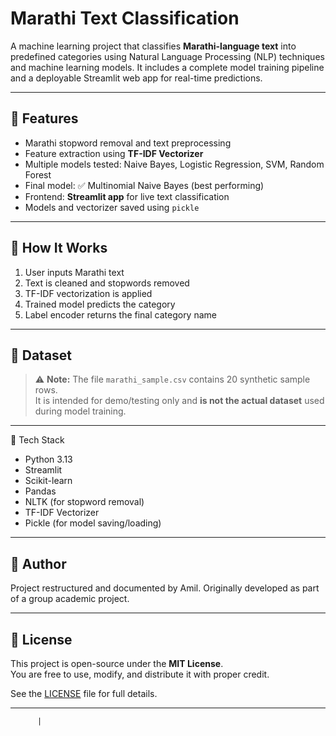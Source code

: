 # Marathi Text Classification

A machine learning project that classifies **Marathi-language text** into predefined categories using Natural Language Processing (NLP) techniques and machine learning models. It includes a complete model training pipeline and a deployable Streamlit web app for real-time predictions.

---

## 🚀 Features

- Marathi stopword removal and text preprocessing
- Feature extraction using **TF-IDF Vectorizer**
- Multiple models tested: Naive Bayes, Logistic Regression, SVM, Random Forest
- Final model: ✅ Multinomial Naive Bayes (best performing)
- Frontend: **Streamlit app** for live text classification
- Models and vectorizer saved using `pickle`

---

## 🧠 How It Works

1. User inputs Marathi text
2. Text is cleaned and stopwords removed
3. TF-IDF vectorization is applied
4. Trained model predicts the category
5. Label encoder returns the final category name

---

## 📁 Dataset

> ⚠️ **Note:** The file `marathi_sample.csv` contains 20 synthetic sample rows.  
> It is intended for demo/testing only and **is not the actual dataset** used during model training.

---

🧰 Tech Stack

- Python 3.13
- Streamlit
- Scikit-learn
- Pandas
- NLTK (for stopword removal)
- TF-IDF Vectorizer
- Pickle (for model saving/loading)

---

## 👤 Author
Project restructured and documented by Amil.
Originally developed as part of a group academic project.

---

## 📄 License

This project is open-source under the **MIT License**.  
You are free to use, modify, and distribute it with proper credit.

See the [LICENSE](LICENSE) file for full details.

---

          |
